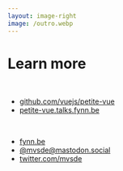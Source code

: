 ```yaml
---
layout: image-right
image: /outro.webp
---
```


# Learn more

<br>

* [github.com/vuejs/petite-vue](https://github.com/vuejs/petite-vue)
* [petite-vue.talks.fynn.be](https://petite-vue.talks.fynn.be/)

<br>

* [fynn.be](https://fynn.be)
* [@mvsde@mastodon.social](https://mastodon.social/@mvsde)
* [twitter.com/mvsde](https://twitter.com/mvsde)
